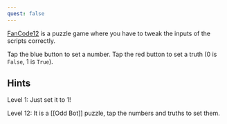 ```yaml
---
quest: false
---
```

[FanCode12](https://fancade.page.link/Q5qx) is a puzzle game where you have to tweak the inputs of the scripts correctly.

Tap the blue button to set a number. Tap the red button to set a truth (0 is `False`, 1 is `True`).

## Hints
Level 1: Just set it to 1!

Level 12: It is a [[Odd Bot]] puzzle, tap the numbers and truths to set them.
